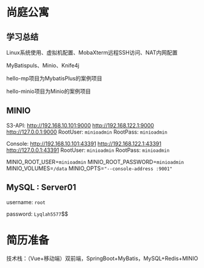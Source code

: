 # 尚庭公寓

## 学习总结

Linux系统使用、虚拟机配置、MobaXterm远程SSH访问、NAT内网配置

MyBatispuls、Minio、Knife4j

hello-mp项目为MybatisPlus的案例项目

hello-minio项目为Minio的案例项目



## MINIO

S3-API: http://192.168.10.101:9000  http://192.168.122.1:9000  http://127.0.0.1:9000
RootUser: `minioadmin`
RootPass: `minioadmin`

Console: http://192.168.10.101:43391 http://192.168.122.1:43391 http://127.0.0.1:43391
RootUser: `minioadmin`
RootPass: `minioadmin`

MINIO_ROOT_USER=`minioadmin`
MINIO_ROOT_PASSWORD=`minioadmin`
MINIO_VOLUMES=`/data`
MINIO_OPTS=`"--console-address :9001"`



## MySQL : Server01

username: `root`

password: `Lyqlah5577`$$



# 简历准备

技术栈：（Vue+移动端）双前端，SpringBoot+MyBatis，MySQL+Redis+MINIO
